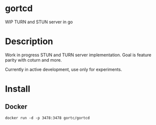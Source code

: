 # gortcd
WIP TURN and STUN server in go

# Description
Work in progress STUN and TURN server implementation.
Goal is feature parity with coturn and more.

Currently in active development, use only for experiments.

# Install
## Docker
```
docker run -d -p 3478:3478 gortc/gortcd
```